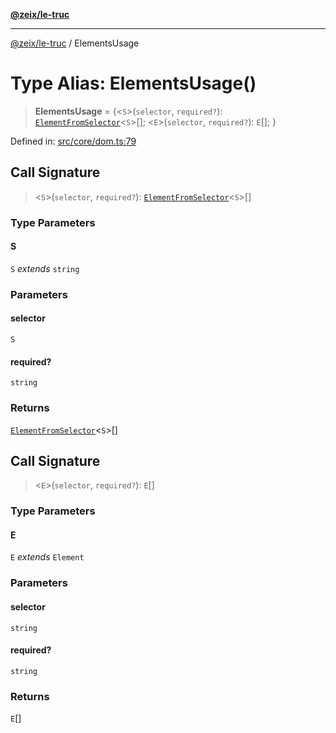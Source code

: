 [**@zeix/le-truc**](../README.md)

***

[@zeix/le-truc](../globals.md) / ElementsUsage

# Type Alias: ElementsUsage()

> **ElementsUsage** = \{\<`S`\>(`selector`, `required?`): [`ElementFromSelector`](ElementFromSelector.md)\<`S`\>[]; \<`E`\>(`selector`, `required?`): `E`[]; \}

Defined in: [src/core/dom.ts:79](https://github.com/zeixcom/ui-element/blob/230cd6cc9b2252d1741350e7be8be3e04b6f2cf4/src/core/dom.ts#L79)

## Call Signature

> \<`S`\>(`selector`, `required?`): [`ElementFromSelector`](ElementFromSelector.md)\<`S`\>[]

### Type Parameters

#### S

`S` *extends* `string`

### Parameters

#### selector

`S`

#### required?

`string`

### Returns

[`ElementFromSelector`](ElementFromSelector.md)\<`S`\>[]

## Call Signature

> \<`E`\>(`selector`, `required?`): `E`[]

### Type Parameters

#### E

`E` *extends* `Element`

### Parameters

#### selector

`string`

#### required?

`string`

### Returns

`E`[]
